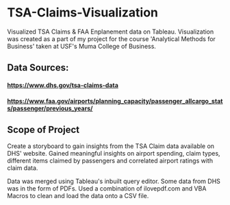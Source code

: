 # TSA-Claims-Visualization
Visualized TSA Claims &amp; FAA Enplanement data on Tableau. Visualization was created as a part of my project for the course 'Analytical Methods for Business' taken at USF's Muma College of Business. 

## Data Sources:
#### https://www.dhs.gov/tsa-claims-data
#### https://www.faa.gov/airports/planning_capacity/passenger_allcargo_stats/passenger/previous_years/

## Scope of Project
Create a storyboard to gain insights from the TSA Claim data available on DHS' website. Gained meaningful insights on airport spending, claim types, different items claimed by passengers and correlated airport ratings with claim data. 

Data was merged using Tableau's inbuilt query editor. Some data from DHS was in the form of PDFs. Used a combination of ilovepdf.com and VBA Macros to clean and load the data onto a CSV file. 
